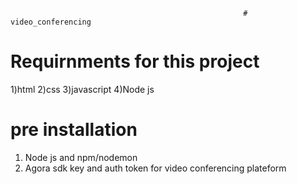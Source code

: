                                                         # video_conferencing
# Requirnments for this project
  1)html
  2)css
  3)javascript
  4)Node js
# pre installation
1) Node js and npm/nodemon
2) Agora sdk key and auth token for video conferencing plateform
